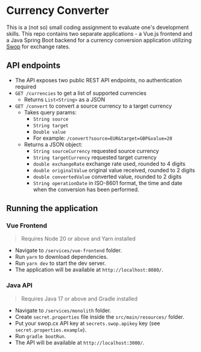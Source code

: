 # Currency Converter

This is a (not so) small coding assignment to evaluate one's development skills. This repo contains two separate applications - a Vue.js frontend and a Java Spring Boot backend for a currency conversion application utilizing [Swop](http://swop.cx/) for exchange rates.

## API endpoints
- The API exposes two public REST API endpoints, no authentication required
- `GET /currencies` to get a list of supported currencies
	- Returns `List<String>` as a JSON
- `GET /convert` to convert a source currency to a target currency
	- Takes query params:
		- `String source`
		- `String target`
		- `Double value`
		- For example: `/convert?source=EUR&target=GBP&value=20`
	- Returns a JSON object:
		- `String sourceCurrency` requested source currency
		- `String targetCurrency` requested target currency
		- `double exchangeRate` exchange rate used, rounded to 4 digits
		- `double originalValue` original value received, rounded to 2 digits
		- `double convertedValue` converted value, rounded to 2 digits
		- `String operationDate` in ISO-8601 format, the time and date when the conversion has been performed.

## Running the application

### Vue Frontend
> Requires Node 20 or above and Yarn installed
- Navigate to `/services/vue-frontend` folder.
- Run `yarn` to download dependencies.
- Run `yarn dev` to start the dev server.
- The application will be available at `http://localhost:8080/`.

### Java API
> Requires Java 17 or above and Gradle installed
- Navigate to `/services/monolith` folder.
- Create `secret.properties` file inside the `src/main/resources/` folder.
- Put your swop.cx API key at `secrets.swop.apikey` key (see `secret.properties.example`).
- Run `gradle bootRun`.
- The API will be available at `http://localhost:3000/`.
